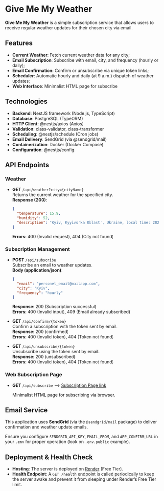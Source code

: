 

# Give Me My Weather

**Give Me My Weather** is a simple subscription service that allows users to receive regular weather updates for their chosen city via email.

## Features

- **Current Weather**: Fetch current weather data for any city;
- **Email Subscription**: Subscribe with email, city, and frequency (hourly or daily);
- **Email Confirmation**: Confirm or unsubscribe via unique token links;
- **Scheduler**: Automatic hourly and daily (at 9 a.m.) dispatch of weather updates;
- **Web Interface**: Minimalist HTML page for subscribe

## Technologies

- **Backend**: NestJS framework (Node.js, TypeScript)
- **Database**: PostgreSQL (TypeORM)
- **HTTP Client**: @nestjs/axios (Axios)
- **Validation**: class-validator, class-transformer
- **Scheduling**: @nestjs/schedule (Cron jobs)
- **Email Delivery**: SendGrid (via @sendgrid/mail)
- **Containerization**: Docker (Docker Compose)
- **Configuration**: @nestjs/config

## API Endpoints

### Weather

- **GET** `/api/weather?city={cityName}`  
  Returns the current weather for the specified city.  
  **Response (200)**:
  ```json
  {
    "temperature": 15.9,
    "humidity": 52,
    "description": "Kyiv, Kyyivs'ka Oblast', Ukraine, local time: 2025-05-18 15:21"
  }
  ```
  **Errors**: 400 (Invalid request), 404 (City not found)

### Subscription Management

- **POST** `/api/subscribe`  
  Subscribe an email to weather updates.  
  **Body (application/json)**:
  ```json
  {
    "email": "personel_email@mailapp.com",
    "city": "Kyiv",
    "frequency": "hourly"
  }
  ```
  **Response**: 200 (Subscription successful)  
  **Errors**: 400 (Invalid input), 409 (Email already subscribed)

- **GET** `/api/confirm/{token}`  
  Confirm a subscription with the token sent by email.  
  **Response**: 200 (confirmed)  
  **Errors**: 400 (Invalid token), 404 (Token not found)

- **GET** `/api/unsubscribe/{token}`  
  Unsubscribe using the token sent by email.  
  **Response**: 200 (unsubscribed)  
  **Errors**: 400 (Invalid token), 404 (Token not found)

### Web Subscription Page

- **GET** `/api/subscribe` -->
  [Subscription Page link](https://give-me-my-weather.onrender.com/api/subscribe)
  
  Minimalist HTML page for subscribing via browser.

## Email Service

This application uses **SendGrid** (via the `@sendgrid/mail` package) to deliver confirmation and weather update emails. 

Ensure you configure `SENDGRID_API_KEY`, `EMAIL_FROM`, and `APP_CONFIRM_URL` in your `.env` for proper operation (look on `.env.public` example).

## Deployment & Health Check

- **Hosting**: The server is deployed on [Render](https://render.com) (Free Tier).
- **Health Endpoint**: A `GET /health` endpoint is called periodically to keep the server awake and prevent it from sleeping under Render’s Free Tier limit.
